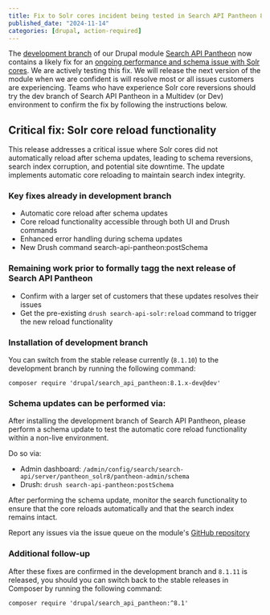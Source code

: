 ```yaml
---
title: Fix to Solr cores incident being tested in Search API Pantheon 8.1.x
published_date: "2024-11-14"
categories: [drupal, action-required]
---
```



The [development branch](https://github.com/pantheon-systems/search_api_pantheon/tree/8.1.x) of our Drupal module [Search API Pantheon](https://github.com/pantheon-systems/search_api_pantheon/) now contains a likely fix for an [ongoing performance and schema issue with Solr cores](https://status.pantheon.io/incidents/rv8bw0v6rbjy).
We are actively testing this fix.
We will release the next version of the module when we are confident is will resolve most or all issues customers are experiencing.
Teams who have experience Solr core reversions should try the dev branch of Search API Pantheon in a Multidev (or Dev) environment to confirm the fix by following the instructions below.

## Critical fix: Solr core reload functionality

This release addresses a critical issue where Solr cores did not automatically reload after schema updates, leading to schema reversions, search index corruption, and potential site downtime. The update implements automatic core reloading to maintain search index integrity.

### Key fixes already in development branch
* Automatic core reload after schema updates
* Core reload functionality accessible through both UI and Drush commands
* Enhanced error handling during schema updates
* New Drush command search-api-pantheon:postSchema

### Remaining work prior to formally tagg the next release of Search API Pantheon
* Confirm with a larger set of customers that these updates resolves their issues
* Get the pre-existing `drush search-api-solr:reload` command to trigger the new reload functionality

### Installation of development branch

You can switch from the stable release currently (`8.1.10`) to the development branch by running the following command:

``` shell
composer require 'drupal/search_api_pantheon:8.1.x-dev@dev'
```

### Schema updates can be performed via:

After installing the development branch of Search API Pantheon, please perform a schema update to test the automatic core reload functionality within a non-live environment.

Do so via:

* Admin dashboard: `/admin/config/search/search-api/server/pantheon_solr8/pantheon-admin/schema`
* Drush: `drush search-api-pantheon:postSchema`

After performing the schema update, monitor the search functionality to ensure that the core reloads automatically and that the search index remains intact.

Report any issues via the issue queue on the module's [GitHub repository](https://github.com/pantheon-systems/search_api_pantheon/issues)

### Additional follow-up

After these fixes are confirmed in the development branch and `8.1.11` is released, you should you can switch back to the stable releases in Composer by running the following command:

``` shell
composer require 'drupal/search_api_pantheon:^8.1'
```
